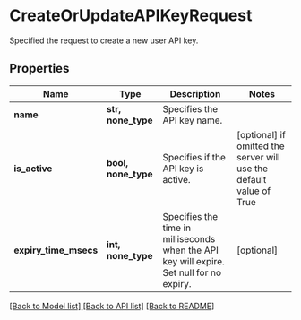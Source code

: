 # CreateOrUpdateAPIKeyRequest

Specified the request to create a new user API key.

## Properties
Name | Type | Description | Notes
------------ | ------------- | ------------- | -------------
**name** | **str, none_type** | Specifies the API key name. | 
**is_active** | **bool, none_type** | Specifies if the API key is active. | [optional]  if omitted the server will use the default value of True
**expiry_time_msecs** | **int, none_type** | Specifies the time in milliseconds when the API key will expire. Set null for no expiry. | [optional] 

[[Back to Model list]](../README.md#documentation-for-models) [[Back to API list]](../README.md#documentation-for-api-endpoints) [[Back to README]](../README.md)


